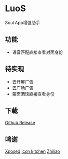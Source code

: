 # LuoS
Soul App增强助手

## 功能
- 语音匹配直接查看对面身份

## 待实现
- 去开屏广告
- 去广场广告
- 蒙面酒馆直接查看身份

## 下载
[Github Release](https://github.com/ChengmingFan/LuoS/releases)

## 鸣谢
[Xposed](https://github.com/rovo89/Xposed)
[icon kitchen](https://icon.kitchen/)
[Zhiliao](https://github.com/shatyuka/Zhiliao)
 